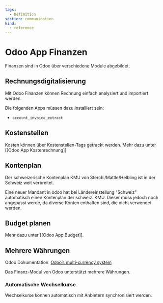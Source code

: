 ```yaml
---
tags:
  - Definition
section: communication
kind:
  - reference
---
```

# Odoo App Finanzen

Finanzen sind in Odoo über verschiedene Module abgebildet.

## Rechnungsdigitalisierung

Mit Odoo Finanzen können Rechnung einfach analysiert und importiert werden.

Die folgenden Apps müssen dazu installiert sein:
* `account_invoice_extract`

## Kostenstellen

Kosten können über Kostenstellen-Tags getrackt werden. Mehr dazu unter [[Odoo App Kostenrechnung]]

## Kontenplan

Der schweizerische Kontenplan KMU von Sterchi/Mattle/Helbling ist in der Schweiz weit verbreitet.

Eine neuer Mandant in odoo hat bei Ländereinstellung "Schweiz" automatisch einen Kontenplan der schweiz. KMU. Dieser muss jedoch noch angepasst werde, da diverse Konten enthalten sind, die nicht verwendet werden.

## Budget planen

Mehr dazu unter [[Odoo App Budget]].

## Mehrere Währungen

Odoo Dokumentation: [Odoo’s multi-currency system ](https://www.odoo.com/documentation/user/13.0/accounting/others/multicurrencies/how_it_works.html)

Das Finanz-Modul von Odoo unterstützt mehrere Währungen.

### Automatische Wechselkurse

Wechselkurse können automatisch mit Anbietern synchronisiert werden.
